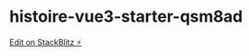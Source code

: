 # histoire-vue3-starter-qsm8ad

[Edit on StackBlitz ⚡️](https://stackblitz.com/edit/histoire-vue3-starter-qsm8ad)